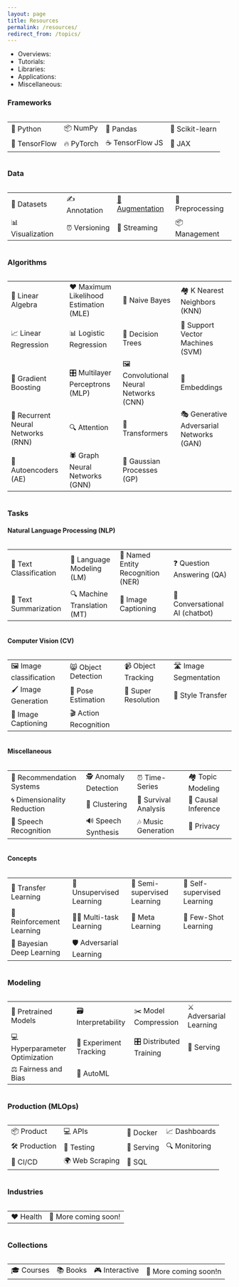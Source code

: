 ```yaml
---
layout: page
title: Resources
permalink: /resources/
redirect_from: /topics/
---
```


- Overviews:
- Tutorials:
- Libraries:
- Applications:
- Miscellaneous:

### Frameworks
<div style="overflow-x: auto;">
    <table class="ai-resources-table">
    <tr>
        <td>🐍 Python</td>
        <td>📦 NumPy</td>
        <td>🐼 Pandas</td>
        <td>🔬 Scikit-learn</td>
    </tr>
    <tr>
        <td>🌊 TensorFlow</td>
        <td>🔥 PyTorch</td>
        <td>☕️ TensorFlow JS</td>
        <td>🎃 JAX</td>
    </tr>
    </table>
</div>

### Data
<div style="overflow-x: auto;">
    <table class="ai-resources-table">
    <tr>
        <td>🔢 Datasets</td>
        <td>✍️ Annotation</td>
        <td><a href="{% link _resources/data-augmentation.md %}">🌱 Augmentation</a></td>
        <td>🧽 Preprocessing</td>
    </tr>
    <tr>
        <td>📊 Visualization</td>
        <td>⏰ Versioning</td>
        <td>🚰 Streaming</td>
        <td>📦 Management</td>
    </tr>
    </table>
</div>

### Algorithms
<div style="overflow-x: auto;">
    <table class="ai-resources-table">
    <tr>
        <td>🧮 Linear Algebra</td>
        <td>❤️ Maximum Likelihood Estimation (MLE)</td>
        <td>👶 Naive Bayes</td>
        <td>🏘 K Nearest Neighbors (KNN)</td>
    </tr>
    <tr>
        <td>📈 Linear Regression</td>
        <td>📊 Logistic Regression</td>
        <td>🌳 Decision Trees</td>
        <td>🦺 Support Vector Machines (SVM)</td>
    </tr>
    <tr>
        <td>🚀 Gradient Boosting</td>
        <td>🎛 Multilayer Perceptrons (MLP)</td>
        <td>🖼 Convolutional Neural Networks (CNN)</td>
        <td>👑 Embeddings</td>
    </tr>
    <tr>
        <td>📗 Recurrent Neural Networks (RNN)</td>
        <td>🔍 Attention</td>
        <td>🤗 Transformers</td>
        <td>🎭 Generative Adversarial Networks (GAN)</td>
    </tr>
    <tr>
        <td>🔮 Autoencoders (AE)</td>
        <td>🕷️ Graph Neural Networks (GNN)</td>
        <td>🍿 Gaussian Processes (GP)</td>
        <td></td>
    </tr>
    </table>
</div>

### Tasks
#### Natural Language Processing (NLP)
<div style="overflow-x: auto;">
    <table class="ai-resources-table">
    <tr>
        <td>📖 Text Classification</td>
        <td>📘 Language Modeling (LM)</td>
        <td>💬 Named Entity Recognition (NER)</td>
        <td>❓ Question Answering (QA)</td>
    </tr>
    <tr>
        <td>🔖 Text Summarization</td>
        <td>🔍 Machine Translation (MT)</td>
        <td>📰 Image Captioning</td>
        <td>🤖 Conversational AI (chatbot)</td>
    </tr>
    </table>
</div>

#### Computer Vision (CV)
<div style="overflow-x: auto;">
    <table class="ai-resources-table">
    <tr>
        <td>🖼 Image classification</td>
        <td>😸 Object Detection</td>
        <td>📹 Object Tracking</td>
        <td>🛣 Image Segmentation</td>
    </tr>
    <tr>
        <td>🖌 Image Generation</td>
        <td>🕺 Pose Estimation</td>
        <td>📸 Super Resolution</td>
        <td>🎨 Style Transfer</td>
    </tr>
    <tr>
        <td>🌃 Image Captioning</td>
        <td>🎬 Action Recognition</td>
        <td></td>
        <td></td>
    </tr>
    </table>
</div>

#### Miscellaneous
<div style="overflow-x: auto;">
    <table class="ai-resources-table">
    <tr>
        <td>🛒 Recommendation Systems</td>
        <td>🕵️ Anomaly Detection</td>
        <td>⏰ Time-Series</td>
        <td>🏘️ Topic Modeling</td>
    </tr>
    <tr>
        <td>🌀 Dimensionality Reduction</td>
        <td>🍡 Clustering</td>
        <td>🦠 Survival Analysis</td>
        <td>🐙 Causal Inference</td>
    </tr>
    <tr>
        <td>🎤 Speech Recognition</td>
        <td>🔊 Speech Synthesis</td>
        <td>🎶 Music Generation</td>
        <td>🔐 Privacy</td>
    </tr>
    </table>
</div>

#### Concepts
<div style="overflow-x: auto;">
    <table class="ai-resources-table">
    <tr>
        <td>🤝 Transfer Learning</td>
        <td>🥚 Unsupervised Learning</td>
        <td>🐣 Semi-supervised Learning</td>
        <td>🐥 Self-supervised Learning</td>
    </tr>
    <tr>
        <td>🤖 Reinforcement Learning</td>
        <td>🤹‍♂️ Multi-task Learning</td>
        <td>🤯 Meta Learning</td>
        <td>🎯 Few-Shot Learning</td>
    </tr>
    <tr>
        <td>🎱 Bayesian Deep Learning</td>
        <td>🛡 Adversarial Learning</td>
        <td></td>
        <td></td>
    </tr>
    </table>
</div>


### Modeling
<div style="overflow-x: auto; overflow-y: auto;">
    <table class="ai-resources-table">
    <tr>
        <td>💪 Pretrained Models</td>
        <td>🗃️ Interpretability</td>
        <td>✂️ Model Compression</td>
        <td>⚔️ Adversarial Learning</td>
    </tr>
    <tr>
        <td>💻 Hyperparameter Optimization</td>
        <td>🧪 Experiment Tracking</td>
        <td>🎛 Distributed Training</td>
        <td>🏓 Serving</td>
    </tr>
    <tr>
        <td>⚖️ Fairness and Bias</td>
        <td>🤖 AutoML</td>
        <td></td>
        <td></td>
    </tr>
    </table>
</div>


### Production (MLOps)
<div style="overflow-x: auto;">
    <table class="ai-resources-table">
    <tr>
        <td>📦 Product</td>
        <td>💻 APIs</td>
        <td>🐳 Docker</td>
        <td>📈 Dashboards</td>
    </tr>
    <tr>
        <td>🛠 Production</td>
        <td>🧪 Testing</td>
        <td>🏓 Serving</td>
        <td>🔍 Monitoring</td>
    </tr>
    <tr>
        <td>🔁 CI/CD</td>
        <td>🌍 Web Scraping</td>
        <td>🔋 SQL</td>
        <td></td>
    </tr>
    </table>
</div>


### Industries
<div style="overflow-x: auto;">
    <table class="ai-resources-table">
    <tr>
        <td>❤️ Health</td>
        <td>📅 More coming soon!</td>
    </tr>
    </table>
</div>


### Collections
<div style="overflow-x: auto;">
    <table class="ai-resources-table">
    <tr>
        <td>🎓 Courses</td>
        <td>📚 Books</td>
        <td>🎮 Interactive</td>
        <td>📅 More coming soon!n</td>
    </tr>
    </table>
</div>

